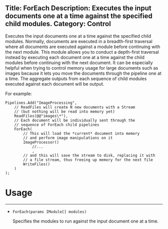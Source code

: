 Title: ForEach
Description: Executes the input documents one at a time against the specified child modules.
Category: Control
---
Executes the input documents one at a time against the specified child modules. Normally, documents are executed in a breadth-first traversal where all documents are executed against a module before continuing with the next module. This module allows you to conduct a depth-first traversal instead by executing each document one at a time against the child modules before continuing with the next document. It can be especially helpful when trying to control memory usage for large documents such as images because it lets you move the documents through the pipeline one at a time. The aggregate outputs from each sequence of child modules executed against each document will be output.

For example:

```
Pipelines.Add("ImageProcessing",
    // ReadFiles will create N new documents with a Stream
    // (but nothing will be read into memory yet)
    ReadFiles(@@"images\*"),
    // Each document will be individually sent through the
    // sequence of ForEach child pipelines
    ForEach(
        // This will load the *current* document into memory
        // and perform image manipulations on it
        ImageProcessor()
            //...
            ,
        // and this will save the stream to disk, replacing it with
        // a file stream, thus freeing up memory for the next file
        WriteFiles()
    )
);
```

# Usage
---
  
  - `ForEach(params IModule[] modules)`
  
    Specifies the modules to run against the input document one at a time.
